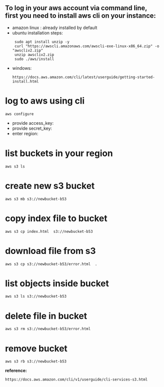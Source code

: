 ## To log in your aws account via command line, first you need to install aws cli on your instance:
- amazon linux : already installed by default
- ubuntu installation steps:
  ````
   sudo apt install unzip -y
   curl "https://awscli.amazonaws.com/awscli-exe-linux-x86_64.zip" -o "awscliv2.zip"
   unzip awscliv2.zip
   sudo ./aws/install
  ````
- windows:
  ````
  https://docs.aws.amazon.com/cli/latest/userguide/getting-started-install.html
  ````

# log to aws using cli
````
aws configure
````   
- provide access_key:
- provide secret_key:
- enter region: 

# list buckets in your region
````
aws s3 ls
````
# create new s3 bucket

````
aws s3 mb s3://newbucket-b53
````
# copy index file to bucket
````
aws s3 cp index.html  s3://newbucket-b53
````
# download file from s3
````
aws s3 cp s3://newbucket-b53/error.html  .
````
# list objects inside bucket
````
aws s3 ls s3://newbucket-b53
````
# delete file in bucket
````
aws s3 rm s3://newbucket-b53/error.html
````
# remove bucket
````
aws s3 rb s3://newbucket-b53
````

**reference:** 
````
https://docs.aws.amazon.com/cli/v1/userguide/cli-services-s3.html
````
